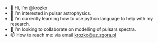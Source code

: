 - 👋 Hi, I’m @krozko
- 👀 I’m interested in pulsar astrophysics. 
- 🌱 I’m currently learning how to use python language to help with my research. 
- 💞️ I’m looking to collaborate on modelling of pulsars spectra.
- 📫 How to reach me: via email krozko@uz.zgora.pl

<!---
krozko/krozko is a ✨ special ✨ repository because its `README.md` (this file) appears on your GitHub profile.
You can click the Preview link to take a look at your changes.
--->
